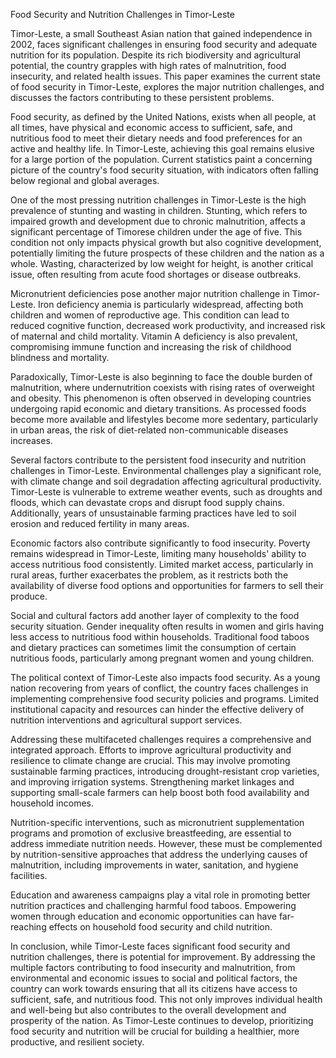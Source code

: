 Food Security and Nutrition Challenges in Timor-Leste

Timor-Leste, a small Southeast Asian nation that gained independence in 2002, faces significant challenges in ensuring food security and adequate nutrition for its population. Despite its rich biodiversity and agricultural potential, the country grapples with high rates of malnutrition, food insecurity, and related health issues. This paper examines the current state of food security in Timor-Leste, explores the major nutrition challenges, and discusses the factors contributing to these persistent problems.

Food security, as defined by the United Nations, exists when all people, at all times, have physical and economic access to sufficient, safe, and nutritious food to meet their dietary needs and food preferences for an active and healthy life. In Timor-Leste, achieving this goal remains elusive for a large portion of the population. Current statistics paint a concerning picture of the country's food security situation, with indicators often falling below regional and global averages.

One of the most pressing nutrition challenges in Timor-Leste is the high prevalence of stunting and wasting in children. Stunting, which refers to impaired growth and development due to chronic malnutrition, affects a significant percentage of Timorese children under the age of five. This condition not only impacts physical growth but also cognitive development, potentially limiting the future prospects of these children and the nation as a whole. Wasting, characterized by low weight for height, is another critical issue, often resulting from acute food shortages or disease outbreaks.

Micronutrient deficiencies pose another major nutrition challenge in Timor-Leste. Iron deficiency anemia is particularly widespread, affecting both children and women of reproductive age. This condition can lead to reduced cognitive function, decreased work productivity, and increased risk of maternal and child mortality. Vitamin A deficiency is also prevalent, compromising immune function and increasing the risk of childhood blindness and mortality.

Paradoxically, Timor-Leste is also beginning to face the double burden of malnutrition, where undernutrition coexists with rising rates of overweight and obesity. This phenomenon is often observed in developing countries undergoing rapid economic and dietary transitions. As processed foods become more available and lifestyles become more sedentary, particularly in urban areas, the risk of diet-related non-communicable diseases increases.

Several factors contribute to the persistent food insecurity and nutrition challenges in Timor-Leste. Environmental challenges play a significant role, with climate change and soil degradation affecting agricultural productivity. Timor-Leste is vulnerable to extreme weather events, such as droughts and floods, which can devastate crops and disrupt food supply chains. Additionally, years of unsustainable farming practices have led to soil erosion and reduced fertility in many areas.

Economic factors also contribute significantly to food insecurity. Poverty remains widespread in Timor-Leste, limiting many households' ability to access nutritious food consistently. Limited market access, particularly in rural areas, further exacerbates the problem, as it restricts both the availability of diverse food options and opportunities for farmers to sell their produce.

Social and cultural factors add another layer of complexity to the food security situation. Gender inequality often results in women and girls having less access to nutritious food within households. Traditional food taboos and dietary practices can sometimes limit the consumption of certain nutritious foods, particularly among pregnant women and young children.

The political context of Timor-Leste also impacts food security. As a young nation recovering from years of conflict, the country faces challenges in implementing comprehensive food security policies and programs. Limited institutional capacity and resources can hinder the effective delivery of nutrition interventions and agricultural support services.

Addressing these multifaceted challenges requires a comprehensive and integrated approach. Efforts to improve agricultural productivity and resilience to climate change are crucial. This may involve promoting sustainable farming practices, introducing drought-resistant crop varieties, and improving irrigation systems. Strengthening market linkages and supporting small-scale farmers can help boost both food availability and household incomes.

Nutrition-specific interventions, such as micronutrient supplementation programs and promotion of exclusive breastfeeding, are essential to address immediate nutrition needs. However, these must be complemented by nutrition-sensitive approaches that address the underlying causes of malnutrition, including improvements in water, sanitation, and hygiene facilities.

Education and awareness campaigns play a vital role in promoting better nutrition practices and challenging harmful food taboos. Empowering women through education and economic opportunities can have far-reaching effects on household food security and child nutrition.

In conclusion, while Timor-Leste faces significant food security and nutrition challenges, there is potential for improvement. By addressing the multiple factors contributing to food insecurity and malnutrition, from environmental and economic issues to social and political factors, the country can work towards ensuring that all its citizens have access to sufficient, safe, and nutritious food. This not only improves individual health and well-being but also contributes to the overall development and prosperity of the nation. As Timor-Leste continues to develop, prioritizing food security and nutrition will be crucial for building a healthier, more productive, and resilient society.